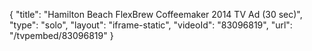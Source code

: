 {
    "title": "Hamilton Beach FlexBrew Coffeemaker 2014 TV Ad (30 sec)",
    "type": "solo",
    "layout": "iframe-static",
    "videoId": "83096819",
    "url": "\/tvpembed\/83096819"
}